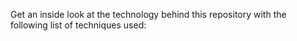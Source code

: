 Get an inside look at the technology behind this repository with the following list of techniques used: